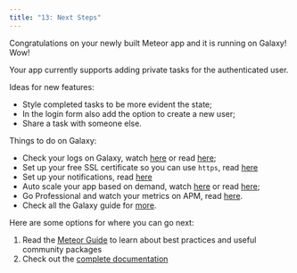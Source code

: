 ```yaml
---
title: "13: Next Steps"
---
```


Congratulations on your newly built Meteor app and it is running on Galaxy! Wow!

Your app currently supports adding private tasks for the authenticated user.

Ideas for new features:
- Style completed tasks to be more evident the state;
- In the login form also add the option to create a new user;
- Share a task with someone else.

Things to do on Galaxy:
- Check your logs on Galaxy, watch [here](https://www.youtube.com/watch?v=WPYyHeWM21Q) or read [here](https://galaxy-guide.meteor.com/logs.html);
- Set up your free SSL certificate so you can use `https`, read [here](https://galaxy-guide.meteor.com/encryption.html)
- Set up your notifications, read [here](https://galaxy-guide.meteor.com/notifications.html)
- Auto scale your app based on demand, watch [here](https://www.youtube.com/watch?v=rwLoviLzG6s) or read [here](https://galaxy-guide.meteor.com/triggers.html);
- Go Professional and watch your metrics on APM, read [here](https://galaxy-guide.meteor.com/apm-getting-started.html).
- Check all the Galaxy guide for [more](https://galaxy-guide.meteor.com/).

Here are some options for where you can go next:

1. Read the [Meteor Guide](https://guide.meteor.com/) to learn about best practices and useful community packages
2. Check out the [complete documentation](https://docs.meteor.com/)
